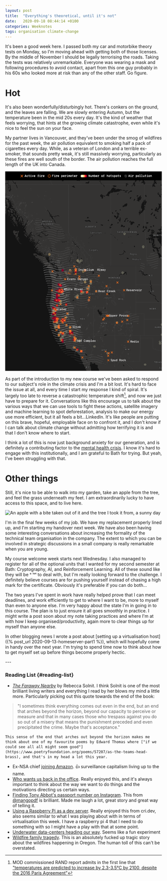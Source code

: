 ```yaml
---
layout: post
title:  "Everything's theoretical, until it's not"
date:   2020-09-18 08:44:14 +0100
categories: Weeknotes
tags: organisation climate-change
---
```


It's been a good week here. I passed both my car and motorbike theory tests on
Monday, so I'm moving ahead with getting both of those licenses. By the middle
of November I should be legally terrorising the roads. <!--more-->Taking the tests was
relatively unremarkable. Everyone was wearing a mask and following procedures
to avoid contact, apart from this one guy probably in his 60s who looked more
at risk than any of the other staff. Go figure.

# Hot

It's also been wonderfully/disturbingly hot. There's conkers on the ground, and the leaves are falling. We are slowly entering Autumn, but the temperature been in the mid 20s every day. It's the kind of weather that feels worrying, that hints at the growing climate catastrophe, even while it's nice to feel the sun on your face.

My partner lives in Vancouver, and they've been under the smog of wildfires for the past week, the air pollution equivalent to smoking half a pack of cigarettes every day. While, as a veteran of London and a terrible ex-smoker, that sounds pretty weak, it's still massively worrying, particularly as these fires are well south of the border. The air pollution reaches the full length of the UK into Canada.

![Screenshot of a map of California Wildfires, showing fires all along the West Coast of America, with the air pollution stretching halfway up the length of British Columbia. Taken from https://www.latimes.com/wildfires-map/ on the 11th of September](/assets/2020/09/fires.png)

As part of the introduction to my new course we've been asked to respond to our
subject's role in the climate crisis and I'm a bit lost. It's hard to face the
issue at all, and every time I start my response I kind of spiral. It's largely
too late to reverse a catastrophic temperature shift[^1], and now we just have
to prepare for it. Conversations like this encourage us to talk about the
various ways that we can use tools to fight these actions, satellite imagery
and machine learning to spot deforestation, analysis to make our energy use
more efficient, but it all feels a bit...LinkedIn. It's like people are putting
on this brave, hopeful, employable face on to confront it, and I don't know if
I can talk about climate change without admitting how terrifying it is and that
I don't know where to start.


I think a lot of this is now just background anxiety for our generation, and is
definitely a contributing factor to the [mental health
crisis](https://www2.deloitte.com/global/en/pages/about-deloitte/articles/millennials-gen-z-and-mental-health.html).
I know it's hard to engage with this institutionally, and I am grateful to Bath
for trying. But yeah, I've been struggling with that.

# Other things

Still, it's nice to be able to walk into my garden, take an apple from the tree, and feel the grass underneath my feet. I am extraordinarily lucky to have access to this space, and to live here.

![An apple with a bite taken out of it and the tree I took it from, a sunny day](/assets/2020/09/apple.JPG)

I'm in the final few weeks of my job. We have my replacement properly lined up,
and I'm starting my handover next week. We have also been having some
interesting conversations about increasing the formality of the technical team organisation in
the company. The extent to which you can be involved in strategic discussions
in a small company is really remarkable when you are young.

My course welcome week starts next Wednesday. I also managed to register for all of the optional units that I wanted for my second semester at Bath: Cryptography, AI, and Reinforcement Learning. All of these sound like they will be ᵃ ˡᵒᵗ to deal with, but I'm really looking forward to the challenge. I definitely believe courses are for pushing yourself instead of chasing a high mark for the certificate. Obviously it's preferable if you can do both...

The two years I've spent in work have really helped prove that I can meet
deadlines, and work efficiently to get to where I want to be, more to myself
than even to anyone else. I'm very happy about the state I'm in going in to
this course. The plan is to just ensure it all goes smoothly in practice. I
might write a post soon about my note taking practices and where I'm at with how
I keep organised/productivity, again more to clear things up for myself than
anyone else.

In other blogging news I wrote a post about [setting up a virtualisation host]({% post_url 2020-09-13-homeserver-part1 %}), which will hopefully come in handy over the next year. I'm trying to spend time now to think about how to get myself set up before things become properly hectic.



---<br>

### Reading List {#reading-list}
- [*The Faraway Nearby*](http://www.rebeccasolnit.net/book/the-faraway-nearby/) by Rebecca Solnit. I think Solnit is one of the most brilliant living writers and everything I read by her blows my mind a little more. Particularly picking out this quote towards the end of the book:
> "I sometimes think everything comes out even in the end, but an end that
> arches beyond the horizon, beyond our capacity to perceive or measure and
> that in many cases those who trespass against you do so out of a misery that
> means the punishment preceded and even precipitated the crime. Maybe that's
> acceptance."

	This sense of the end that arches out beyond the horizon makes me think about one of my favourite poems by Edward Thomas where ["if we could see all all might seem good"](https://www.poetryfoundation.org/poems/57207/as-the-teams-head-brass), and that's in my head a lot this year.
- Ex-NSA chief [joining Amazon](https://www.bbc.co.uk/news/technology-54106863). 👍 surveillance capitalism living up to the name.
- [Who wants us back in the office](https://paulitaylor.com/2020/09/12/why-do-so-many-people-want-us-back-in-the-office/). Really enjoyed this, and it's always important to think about the way we want to do things and the motivations directing us certain ways.
- [Finding Tony Abbot's passport number on Instagram](https://mango.pdf.zone/finding-former-australian-prime-minister-tony-abbotts-passport-number-on-instagram). This from [@mangopdf](https://twitter.com/mangopdf) is brilliant. Made me laugh a lot, great story and great way of telling it.
- [Using a Raspberry Pi as a dev server](https://cri.dev/posts/2020-09-12-Raspberry-Pi-as-a-local-server-for-self-hosting-applications/). Really enjoyed this from cri.dev, also seems similar to what I was playing about with in terms of virtualisation this week. I have a raspberry pi 4 that I need to do something with so I might have a play with that at some point.
- [Underwater data-centers heading our way](https://www.bbc.co.uk/news/technology-54146718). Seems like a fun experiment
- [Wildfire family tragedy](https://www.oregonlive.com/pacific-northwest-news/2020/09/the-desperate-fight-to-save-his-family-ends-in-tragedy.html). This is an absolutely fucked up tragic story about the wildfires happening in Oregon. The human toll of this can't be overstated.


[^1]: MOD commissioned RAND report admits in the first line that ["temperatures are predicted to increase by 2.3-3.5°C by 2100, despite the 2016 Paris Agreement"](https://assets.publishing.service.gov.uk/government/uploads/system/uploads/attachment_data/file/892828/dcdc_report_changing_climate_gsp_RR-A487.pdf)


